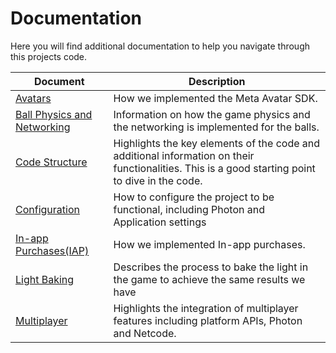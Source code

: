 ﻿# Documentation

Here you will find additional documentation to help you navigate through this projects code.

|Document|Description|
|-|-|
|[Avatars](./Avatars.md)|How we implemented the Meta Avatar SDK.|
|[Ball Physics and Networking](./BallPhysicsAndNetworking.md)|Information on how the game physics and the networking is implemented for the balls.|
|[Code Structure](./CodeStructure.md)|Highlights the key elements of the code and additional information on their functionalities. This is a good starting point to dive in the code.|
|[Configuration](./Configuration.md)|How to configure the project to be functional, including Photon and Application settings|
|[In-app Purchases(IAP)](./IAP.md)|How we implemented In-app purchases.|
|[Light Baking](./LightBaking.md)|Describes the process to bake the light in the game to achieve the same results we have|
|[Multiplayer](./Multiplayer.md)|Highlights the integration of multiplayer features including platform APIs, Photon and Netcode.|
